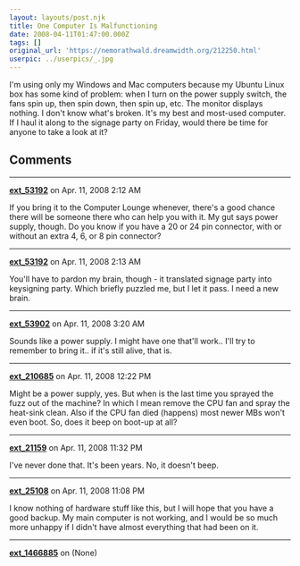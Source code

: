 ```yaml
---
layout: layouts/post.njk
title: One Computer Is Malfunctioning
date: 2008-04-11T01:47:00.000Z
tags: []
original_url: 'https://nemorathwald.dreamwidth.org/212250.html'
userpic: ../userpics/_.jpg
---
```

I'm using only my Windows and Mac computers because my Ubuntu Linux box has some kind of problem: when I turn on the power supply switch, the fans spin up, then spin down, then spin up, etc. The monitor displays nothing. I don't know what's broken. It's my best and most-used computer. If I haul it along to the signage party on Friday, would there be time for anyone to take a look at it?

## Comments

---

**[ext_53192](https://www.dreamwidth.org/users/ext_53192)** on Apr. 11, 2008 2:12 AM

If you bring it to the Computer Lounge whenever, there's a good chance there will be someone there who can help you with it. My gut says power supply, though. Do you know if you have a 20 or 24 pin connector, with or without an extra 4, 6, or 8 pin connector?

---

**[ext_53192](https://www.dreamwidth.org/users/ext_53192)** on Apr. 11, 2008 2:13 AM

You'll have to pardon my brain, though - it translated signage party into keysigning party. Which briefly puzzled me, but I let it pass. I need a new brain.

---

**[ext_53902](https://www.dreamwidth.org/users/ext_53902)** on Apr. 11, 2008 3:20 AM

Sounds like a power supply. I might have one that'll work.. I'll try to remember to bring it.. if it's still alive, that is.

---

**[ext_210685](https://www.dreamwidth.org/users/ext_210685)** on Apr. 11, 2008 12:22 PM

Might be a power supply, yes. But when is the last time you sprayed the fuzz out of the machine? In which I mean remove the CPU fan and spray the heat-sink clean. Also if the CPU fan died (happens) most newer MBs won't even boot. So, does it beep on boot-up at all?

---

**[ext_21159](https://www.dreamwidth.org/users/ext_21159)** on Apr. 11, 2008 11:32 PM

I've never done that. It's been years. No, it doesn't beep.

---

**[ext_25108](https://www.dreamwidth.org/users/ext_25108)** on Apr. 11, 2008 11:08 PM

I know nothing of hardware stuff like this, but I will hope that you have a good backup. My main computer is not working, and I would be so much more unhappy if I didn't have almost everything that had been on it.

---

**[ext_1466885](https://www.dreamwidth.org/users/ext_1466885)** on (None)

